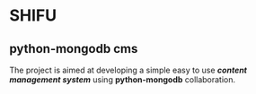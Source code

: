 # SHIFU
## python-mongodb cms

The project is aimed at developing a simple easy to use **_content management system_** using **python-mongodb** collaboration.
